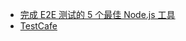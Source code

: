 - [完成 E2E 测试的 5 个最佳 Node.js 工具](https://medium.com/@adrian_lewis/top-5-most-rated-node-js-frameworks-for-end-to-end-web-testing-f8ebca4e5d44#.vk449a1r5)
- [TestCafe](https://zhuanlan.zhihu.com/p/25973163)

